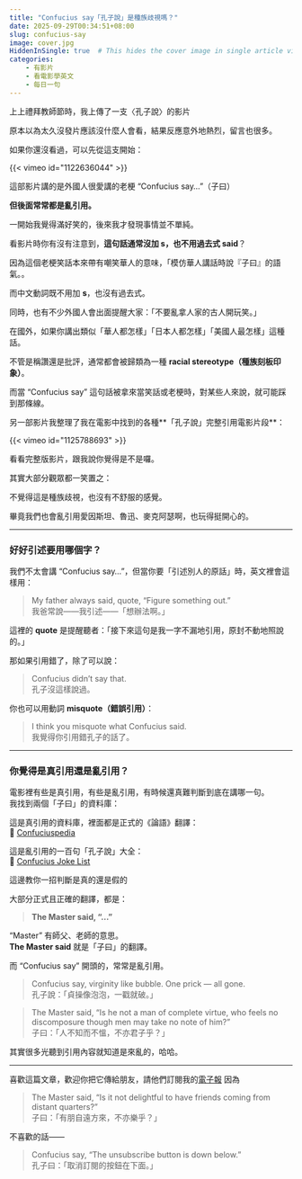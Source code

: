 ```yaml
---
title: "Confucius say「孔子說」是種族歧視嗎？"
date: 2025-09-29T00:34:51+08:00
slug: confucius-say
image: cover.jpg
HiddenInSingle: true  # This hides the cover image in single article view
categories:
    - 有影片
    - 看電影學英文
    - 每日一句
---
```


上上禮拜教師節時，我上傳了一支〈孔子說〉的影片

原本以為太久沒發片應該沒什麼人會看，結果反應意外地熱烈，留言也很多。  

如果你還沒看過，可以先從這支開始：

{{< vimeo id="1122636044" >}}

這部影片講的是外國人很愛講的老梗 “Confucius say…”（子曰）  

**但後面常常都是亂引用。**

一開始我覺得滿好笑的，後來我才發現事情並不單純。

看影片時你有沒有注意到，**這句話通常沒加 s，也不用過去式 said**？  

因為這個老梗笑話本來帶有嘲笑華人的意味，「模仿華人講話時說『子曰』的語氣。。  

而中文動詞既不用加 **s**，也沒有過去式。

同時，也有不少外國人會出面提醒大家：「不要亂拿人家的古人開玩笑。」

在國外，如果你講出類似「華人都怎樣」「日本人都怎樣」「美國人最怎樣」這種話。

不管是稱讚還是批評，通常都會被歸類為一種 **racial stereotype（種族刻板印象）**。

而當 “Confucius say” 這句話被拿來當笑話或老梗時，對某些人來說，就可能踩到那條線。

另一部影片我整理了我在電影中找到的各種**「孔子說」完整引用電影片段**：

{{< vimeo id="1125788693" >}}

看看完整版影片，跟我說你覺得是不是囉。

其實大部分觀眾都一笑置之：  

不覺得這是種族歧視，也沒有不舒服的感覺。

畢竟我們也會亂引用愛因斯坦、魯迅、麥克阿瑟啊，也玩得挺開心的。

---

### 好好引述要用哪個字？

我們不太會講 “Confucius say…”，但當你要「引述別人的原話」時，英文裡會這樣用：

> My father always said, quote, “Figure something out.”  
> 我爸常說——我引述——「想辦法啊。」

這裡的 **quote** 是提醒聽者：「接下來這句是我一字不漏地引用，原封不動地照說的。」

那如果引用錯了，除了可以說：

> Confucius didn’t say that.  
> 孔子沒這樣說過。

你也可以用動詞 **misquote（錯誤引用）**：

> I think you misquote what Confucius said.  
> 我覺得你引用錯孔子的話了。

---

### 你覺得是真引用還是亂引用？

電影裡有些是真引用，有些是亂引用，有時候還真難判斷到底在講哪一句。  
我找到兩個「子曰」的資料庫：

這是真引用的資料庫，裡面都是正式的《論語》翻譯：  
🔗 [Confuciuspedia](https://confuciuspedia.com/quotes/)

這是亂引用的一百句「孔子說」大全：  
🔗 [Confucius Joke List](https://www.trees-and-lambdas.info/matushansky/confucius.html)

這邊教你一招判斷是真的還是假的

大部分正式且正確的翻譯，都是：

> **The Master said, “…”**

“Master” 有師父、老師的意思。  
**The Master said** 就是「子曰」的翻譯。

而 “Confucius say” 開頭的，常常是亂引用。

> Confucius say, virginity like bubble. One prick — all gone.  
> 孔子說：「貞操像泡泡，一戳就破。」

> The Master said, “Is he not a man of complete virtue, who feels no discomposure though men may take no note of him?”  
> 子曰：「人不知而不慍，不亦君子乎？」

其實很多光聽到引用內容就知道是來亂的，哈哈。

---

喜歡這篇文章，歡迎你把它傳給朋友，請他們訂閱我的[電子報](/newsletter-subscribe/)
因為  

> The Master said, “Is it not delightful to have friends coming from distant quarters?”  
> 子曰：「有朋自遠方來，不亦樂乎？」

不喜歡的話——  

> Confucius say, “The unsubscribe button is down below.”  
> 孔子曰：「取消訂閱的按鈕在下面。」

